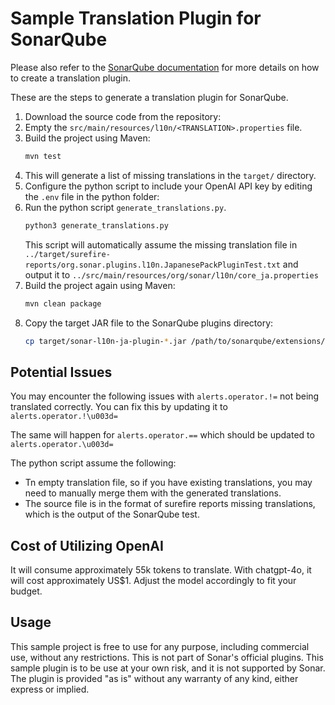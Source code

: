 Sample Translation Plugin for SonarQube
==============================

Please also refer to the [SonarQube documentation](https://docs.sonarsource.com/sonarqube-server/latest/extension-guide/internationalization/) for more details on how to create a translation plugin.

These are the steps to generate a translation plugin for SonarQube.
1. Download the source code from the repository:
2. Empty the `src/main/resources/l10n/<TRANSLATION>.properties` file.
3. Build the project using Maven:
   ```bash
   mvn test
   ```
4. This will generate a list of missing translations in the `target/` directory.
5. Configure the python script to include your OpenAI API key by editing the `.env` file in the python folder:
6. Run the python script `generate_translations.py`.  
   ```bash
   python3 generate_translations.py
   ```
   This script will automatically assume the missing translation file in `../target/surefire-reports/org.sonar.plugins.l10n.JapanesePackPluginTest.txt` and output it to `../src/main/resources/org/sonar/l10n/core_ja.properties`
7. Build the project again using Maven:
   ```bash
   mvn clean package
   ```
8. Copy the target JAR file to the SonarQube plugins directory:
   ```bash
   cp target/sonar-l10n-ja-plugin-*.jar /path/to/sonarqube/extensions/plugins/
   ```
   
Potential Issues
-----------------
You may encounter the following issues with `alerts.operator.!=` not being translated correctly.
You can fix this by updating it to `alerts.operator.!\u003d=`

The same will happen for `alerts.operator.==` which should be updated to `alerts.operator.\u003d=`

The python script assume the following:
- Tn empty translation file, so if you have existing translations, you may need to manually merge them with the generated translations.
- The source file is in the format of surefire reports missing translations, which is the output of the SonarQube test.


Cost of Utilizing OpenAI
-----------------------------
It will consume approximately 55k tokens to translate. With chatgpt-4o, it will cost approximately US$1. Adjust the model accordingly to fit your budget.

Usage
-----------------
This sample project is free to use for any purpose, including commercial use, without any restrictions. This is not part of Sonar's official plugins. This sample plugin is to be use at your own risk, and it is not supported by Sonar. The plugin is provided "as is" without any warranty of any kind, either express or implied.